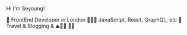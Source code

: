 Hi I'm Seyoung!

📍 FrontEnd Developer in London
👩🏻‍💻 JavaScript, React, GraphQL, etc
🧡 Travel & Blogging & ⛰️🏄‍♀️ 👩‍🍳

<!--
**SeyoungJoo/SeyoungJoo** is a ✨ _special_ ✨ repository because its `README.md` (this file) appears on your GitHub profile.

Here are some ideas to get you started:

- 🔭 I’m currently working on ...
- 🌱 I’m currently learning ...
- 👯 I’m looking to collaborate on ...
- 🤔 I’m looking for help with ...
- 💬 Ask me about ...
- 📫 How to reach me: ...
- 😄 Pronouns: ...
- ⚡ Fun fact: ...
-->
